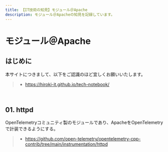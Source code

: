 ```yaml
---
title: 【IT技術の知見】モジュール＠Apache
description: モジュール＠Apacheの知見を記録しています。
---
```


# モジュール＠Apache

## はじめに

本サイトにつきまして、以下をご認識のほど宜しくお願いいたします。

> - https://hiroki-it.github.io/tech-notebook/

<br>

## 01. httpd

OpenTelemetryコミュニティ製のモジュールであり、ApacheをOpenTelemetryで計装できるようにする。

> - https://github.com/open-telemetry/opentelemetry-cpp-contrib/tree/main/instrumentation/httpd

<br>
